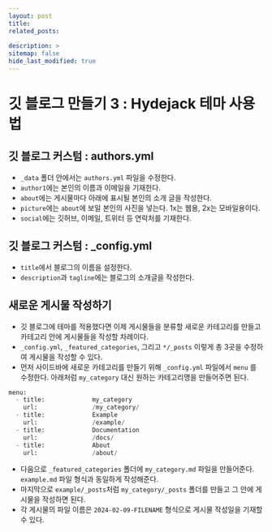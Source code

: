 ```yaml
---
layout: post
title: 
related_posts:
  _
description: >
sitemap: false
hide_last_modified: true
---
```


# 깃 블로그 만들기 3 : Hydejack 테마 사용법

## 깃 블로그 커스텀 : authors.yml

- `_data` 폴더 안에서는 `authors.yml` 파일을 수정한다.
- `author1`에는 본인의 이름과 이메일을 기재한다.
- `about`에는 게시물마다 아래에 표시될 본인의 소개 글을 작성한다.
- `picture`에는 `about`에 보일 본인의 사진을 넣는다. 1x는 웹용, 2x는 모바일용이다.
- `social`에는 깃허브, 이메일, 트위터 등 연락처를 기재한다.

## 깃 블로그 커스텀 : _config.yml

- `title`에서 블로그의 이름을 설정한다.
- `description`과 `tagline`에는 블로그의 소개글을 작성한다.
 
## 새로운 게시물 작성하기

- 깃 블로그에 테마를 적용했다면 이제 게시물들을 분류할 새로운 카테고리를 만들고 카테고리 안에 게시물들을 작성할 차례이다.
- `_config.yml`, `_featured_categories`, 그리고 `*/_posts` 이렇게 총 3곳을 수정하여 게시물을 작성할 수 있다.
- 먼저 사이드바에 새로운 카테고리를 만들기 위해 `_config.yml` 파일에서 `menu` 를 수정한다. 아래처럼 `my_category` 대신 원하는 카테고리명을 만들어주면 된다.

~~~python
menu:
  - title:             my_category
    url:               /my_category/
  - title:             Example
    url:               /example/
  - title:             Documentation
    url:               /docs/
  - title:             About
    url:               /about/
~~~
- 다음으로 `_featured_categories` 폴더에 `my_category.md` 파일을 만들어준다. `example.md` 파일 형식과 동일하게 작성해준다.
- 마지막으로 `example/_posts`처럼 `my_category/_posts` 폴더를 만들고 그 안에 게시물을 작성하면 된다.
- 각 게시물의 파일 이름은 `2024-02-09-FILENAME` 형식으로 게시물 작성일을 기재할 수 있다.